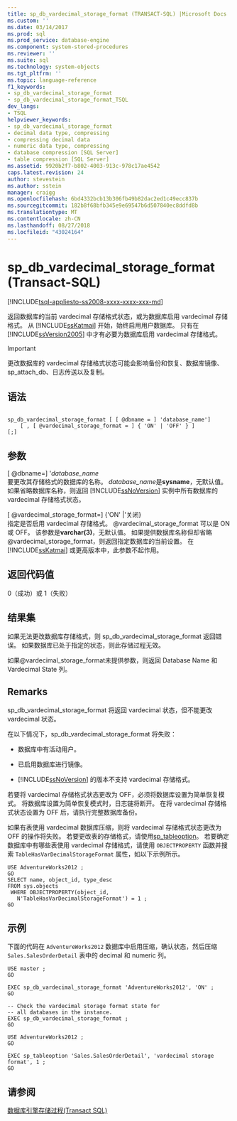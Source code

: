 ```yaml
---
title: sp_db_vardecimal_storage_format (TRANSACT-SQL) |Microsoft Docs
ms.custom: ''
ms.date: 03/14/2017
ms.prod: sql
ms.prod_service: database-engine
ms.component: system-stored-procedures
ms.reviewer: ''
ms.suite: sql
ms.technology: system-objects
ms.tgt_pltfrm: ''
ms.topic: language-reference
f1_keywords:
- sp_db_vardecimal_storage_format
- sp_db_vardecimal_storage_format_TSQL
dev_langs:
- TSQL
helpviewer_keywords:
- sp_db_vardecimal_storage_format
- decimal data type, compressing
- compressing decimal data
- numeric data type, compressing
- database compression [SQL Server]
- table compression [SQL Server]
ms.assetid: 9920b2f7-b802-4003-913c-978c17ae4542
caps.latest.revision: 24
author: stevestein
ms.author: sstein
manager: craigg
ms.openlocfilehash: 6bd4332bcb13b306fb49b82dac2ed1c49ecc837b
ms.sourcegitcommit: 182b8f68bfb345e9e69547b6d507840ec8ddfd8b
ms.translationtype: MT
ms.contentlocale: zh-CN
ms.lasthandoff: 08/27/2018
ms.locfileid: "43024164"
---
```

# <a name="spdbvardecimalstorageformat-transact-sql"></a>sp_db_vardecimal_storage_format (Transact-SQL)
[!INCLUDE[tsql-appliesto-ss2008-xxxx-xxxx-xxx-md](../../includes/tsql-appliesto-ss2008-xxxx-xxxx-xxx-md.md)]

  返回数据库的当前 vardecimal 存储格式状态，或为数据库启用 vardecimal 存储格式。  从 [!INCLUDE[ssKatmai](../../includes/sskatmai-md.md)] 开始，始终启用用户数据库。 只有在 [!INCLUDE[ssVersion2005](../../includes/ssversion2005-md.md)] 中才有必要为数据库启用 vardecimal 存储格式。  
  
> [!IMPORTANT]  
>  更改数据库的 vardecimal 存储格式状态可能会影响备份和恢复、数据库镜像、sp_attach_db、日志传送以及复制。  
  
## <a name="syntax"></a>语法  
  
```  
  
sp_db_vardecimal_storage_format [ [ @dbname = ] 'database_name']   
    [ , [ @vardecimal_storage_format = ] { 'ON' | 'OFF' } ]   
[;]  
```  
  
## <a name="arguments"></a>参数  
 [ @dbname=] '*database_name*  
 要更改其存储格式的数据库的名称。 *database_name*是**sysname**，无默认值。 如果省略数据库名称，则返回 [!INCLUDE[ssNoVersion](../../includes/ssnoversion-md.md)] 实例中所有数据库的 vardecimal 存储格式状态。  
  
 [ @vardecimal_storage_format=] {'ON' |'关闭}  
 指定是否启用 vardecimal 存储格式。 @vardecimal_storage_format 可以是 ON 或 OFF。 该参数是**varchar(3)**，无默认值。 如果提供数据库名称但却省略 @vardecimal_storage_format，则返回指定数据库的当前设置。 在 [!INCLUDE[ssKatmai](../../includes/sskatmai-md.md)] 或更高版本中，此参数不起作用。  
  
## <a name="return-code-values"></a>返回代码值  
 0（成功）或 1（失败）  
  
## <a name="result-sets"></a>结果集  
 如果无法更改数据库存储格式，则 sp_db_vardecimal_storage_format 返回错误。 如果数据库已处于指定的状态，则此存储过程无效。  
  
 如果@vardecimal_storage_format未提供参数，则返回 Database Name 和 Vardecimal State 列。  
  
## <a name="remarks"></a>Remarks  
 sp_db_vardecimal_storage_format 将返回 vardecimal 状态，但不能更改 vardecimal 状态。  
  
 在以下情况下，sp_db_vardecimal_storage_format 将失败：  
  
-   数据库中有活动用户。  
  
-   已启用数据库进行镜像。  
  
-   [!INCLUDE[ssNoVersion](../../includes/ssnoversion-md.md)] 的版本不支持 vardecimal 存储格式。  
  
 若要将 vardecimal 存储格式状态更改为 OFF，必须将数据库设置为简单恢复模式。 将数据库设置为简单恢复模式时，日志链将断开。 在将 vardecimal 存储格式状态设置为 OFF 后，请执行完整数据库备份。  
  
 如果有表使用 vardecimal 数据库压缩，则将 vardecimal 存储格式状态更改为 OFF 的操作将失败。 若要更改表的存储格式，请使用[sp_tableoption](../../relational-databases/system-stored-procedures/sp-tableoption-transact-sql.md)。 若要确定数据库中有哪些表使用 vardecimal 存储格式，请使用 `OBJECTPROPERTY` 函数并搜索 `TableHasVarDecimalStorageFormat` 属性，如以下示例所示。  
  
```  
USE AdventureWorks2012 ;  
GO  
SELECT name, object_id, type_desc  
FROM sys.objects   
 WHERE OBJECTPROPERTY(object_id,   
   N'TableHasVarDecimalStorageFormat') = 1 ;  
GO  
```  
  
## <a name="examples"></a>示例  
 下面的代码在 `AdventureWorks2012` 数据库中启用压缩，确认状态，然后压缩 `Sales.SalesOrderDetail` 表中的 decimal 和 numeric 列。  
  
```  
USE master ;  
GO  
  
EXEC sp_db_vardecimal_storage_format 'AdventureWorks2012', 'ON' ;  
GO  
  
-- Check the vardecimal storage format state for  
-- all databases in the instance.  
EXEC sp_db_vardecimal_storage_format ;  
GO  
  
USE AdventureWorks2012 ;  
GO  
  
EXEC sp_tableoption 'Sales.SalesOrderDetail', 'vardecimal storage format', 1 ;  
GO  
```  
  
## <a name="see-also"></a>请参阅  
 [数据库引擎存储过程&#40;Transact SQL&#41;](../../relational-databases/system-stored-procedures/database-engine-stored-procedures-transact-sql.md)  
  
  
